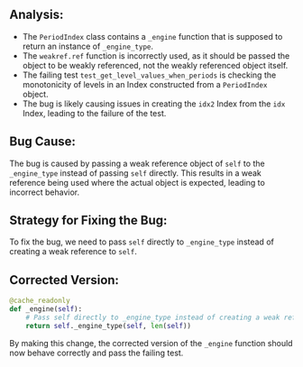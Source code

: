 ## Analysis:
- The `PeriodIndex` class contains a `_engine` function that is supposed to return an instance of `_engine_type`. 
- The `weakref.ref` function is incorrectly used, as it should be passed the object to be weakly referenced, not the weakly referenced object itself.
- The failing test `test_get_level_values_when_periods` is checking the monotonicity of levels in an Index constructed from a `PeriodIndex` object.
- The bug is likely causing issues in creating the `idx2` Index from the `idx` Index, leading to the failure of the test.

## Bug Cause:
The bug is caused by passing a weak reference object of `self` to the `_engine_type` instead of passing `self` directly. This results in a weak reference being used where the actual object is expected, leading to incorrect behavior.

## Strategy for Fixing the Bug:
To fix the bug, we need to pass `self` directly to `_engine_type` instead of creating a weak reference to `self`.

## Corrected Version:
```python
@cache_readonly
def _engine(self):
    # Pass self directly to _engine_type instead of creating a weak reference
    return self._engine_type(self, len(self))
``` 

By making this change, the corrected version of the `_engine` function should now behave correctly and pass the failing test.